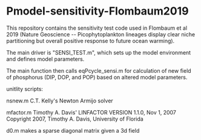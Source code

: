 # Pmodel-sensitivity-Flombaum2019

This repository contains the sensitivity test code used in Flombaum et al 2019 (Nature Geoscience -- Picophytoplankton lineages display clear niche partitioning but overall positive response to future ocean warming).

The main driver is "SENSI_TEST.m", which sets up the model environment and defines model parameters.

The main function then calls eqPcycle_sensi.m for calculation of new field of phosphorus (DIP, DOP, and POP) based on altered model parameters.


unitlity scripts:

nsnew.m C.T. Kelly's Newton Armijo solver

mfactor.m Timothy A. Davis' LINFACTOR VERSION 1.1.0, Nov 1, 2007 Copyright 2007, Timothy A. Davis, University of Florida

d0.m makes a sparse diagonal matrix given a 3d field
